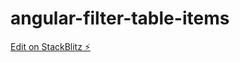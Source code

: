 # angular-filter-table-items

[Edit on StackBlitz ⚡️](https://stackblitz.com/edit/angular-filter-table-items)